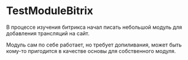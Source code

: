 # TestModuleBitrix

В процессе изучения битрикса начал писать небольшой модуль для добавления трансляций на сайт.

Модуль сам по себе работает, но требует допиливания, может быть кому-то пригодится в качестве основы для собственного модуля.
